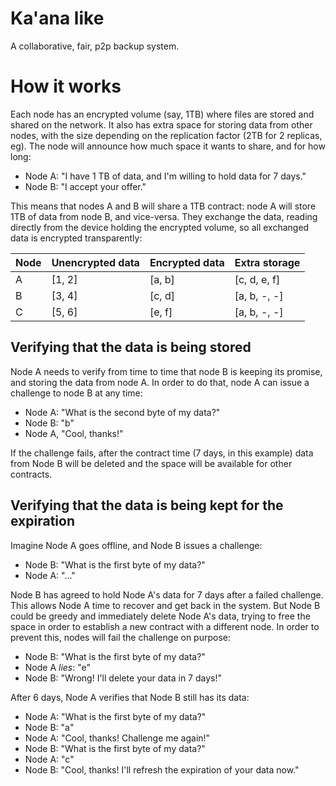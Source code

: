 # Ka'ana like

A collaborative, fair, p2p backup system.

# How it works                                                                  
                                                                                
Each node has an encrypted volume (say, 1TB) where files are stored and shared on the network. It also has extra space for storing data from other nodes, with the size depending on the replication factor (2TB for 2 replicas, eg). The node will announce how much space it wants to share, and for how long:

- Node A: "I have 1 TB of data, and I'm willing to hold data for 7 days."
- Node B: "I accept your offer."
                                                                                
This means that nodes A and B will share a 1TB contract: node A will store 1TB of data from node B, and vice-versa. They exchange the data, reading directly from the device holding the encrypted volume, so all exchanged data is encrypted transparently:

| Node | Unencrypted data | Encrypted data | Extra storage |
| ---- | ---------------- | -------------- | ------------- |
|  A   | [1, 2]           | [a, b]         | [c, d, e, f]  |
|  B   | [3, 4]           | [c, d]         | [a, b, -, -]  |
|  C   | [5, 6]           | [e, f]         | [a, b, -, -]  |

## Verifying that the data is being stored

Node A needs to verify from time to time that node B is keeping its promise, and storing the data from node A. In order to do that, node A can issue a challenge to node B at any time:

- Node A: "What is the second byte of my data?"
- Node B: "b"
- Node A, "Cool, thanks!"

If the challenge fails, after the contract time (7 days, in this example) data from Node B will be deleted and the space will be available for other contracts.

## Verifying that the data is being kept for the expiration

Imagine Node A goes offline, and Node B issues a challenge:

- Node B: "What is the first byte of my data?"
- Node A: "..."

Node B has agreed to hold Node A's data for 7 days after a failed challenge. This allows Node A time to recover and get back in the system. But Node B could be greedy and immediately delete Node A's data, trying to free the space in order to establish a new contract with a different node. In order to prevent this, nodes will fail the challenge on purpose:

- Node B: "What is the first byte of my data?"
- Node A *lies*: "e"
- Node B: "Wrong! I'll delete your data in 7 days!"

After 6 days, Node A verifies that Node B still has its data:

- Node A: "What is the first byte of my data?"
- Node B: "a"
- Node A: "Cool, thanks! Challenge me again!"
- Node B: "What is the first byte of my data?"
- Node A: "c"
- Node B: "Cool, thanks! I'll refresh the expiration of your data now."
